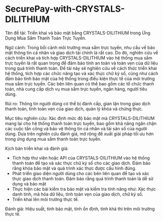 ﻿# SecurePay-with-CRYSTALS-DILITHIUM

Tên đề tài: Triển khai và bảo mật bằng CRYSTALS-DILITHIUM trong Ứng Dụng Mua Sắm Thanh Toán Trực Tuyến.

Ngữ cảnh: Trong bối cảnh môi trường mua sắm trực tuyến, nhu cầu về bảo mật thông tin cá nhân và giao dịch tài chính là rất cao. Do đó, nghiên cứu về cách triển khai và tích hợp CRYSTALS-DILITHIUM vào hệ thống mua sắm trực tuyến là rất quan trọng để đảm bảo tính an toàn và toàn vẹn của dữ liệu trong quá trình thanh toán. Đề tài này sẽ nghiên cứu về cách thức triển khai hệ thống, tích hợp các chức năng tạo và xác thực chữ ký số, cũng như cách đảm bảo tính bảo mật của hệ thống trong điều kiện thực tế của môi trường mua sắm trực tuyến. Các bên liên quan có thể bao gồm các tổ chức thanh toán, nhà cung cấp dịch vụ mua sắm trực tuyến, ngân hàng, người tiêu dùng. 

Rủi ro: Thông tin người dùng có thể bị đánh cấp, gian lận trong giao dịch thanh toán, tính toàn vẹn của giao dịch, quản lý khóa và chứng thực.

Mục tiêu nghiên cứu: Xác định mức độ bảo mật mà CRYSTALS-DILITHIUM mang lại cho hệ thống thanh toán trực tuyến, bao gồm khả năng ngăn chặn các cuộc tấn công và bảo vệ thông tin cá nhân và tài sản số của người dùng. Dựa trên nghiên cứu đánh giá, mở rộng đề xuất giải pháp tối ưu hơn trong ứng dụng mua sắm thanh toán trực tuyến.

Kịch bản triển khai và đánh giá:
- Tích hợp thư viện hoặc API của CRYSTALS-DILITHIUM vào hệ thống thanh toán để tạo và xác thực chữ ký số cho các giao dịch. Đảm bảo rằng khóa bảo mật và quá trình xác thực được cấu hình đúng.
- Phát triển giao diện người dùng cho các bên liên quan để tạo và xác thực giao dịch thanh toán. Đảm bảo rằng quá trình thanh toán là dễ sử dụng và bảo mật
- Thực hiện các bài kiểm tra bảo mật và kiểm tra tính năng như: Xác thực danh tính, mã hóa dữ liệu, tính toàn vẹn của giao dịch, chữ ký số.
- Triển khai lên môi trường thực tế.

Đánh giá: Hiệu suất, tính bảo mật, tính ổn định, tính khả thi trên môi trường thực tế.

